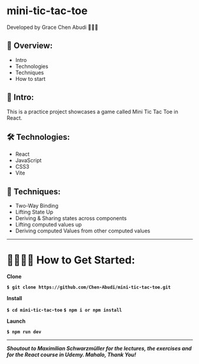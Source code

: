 # mini-tic-tac-toe

Developed by Grace Chen Abudi 👩🏽‍💻

## 📢 Overview:

- Intro
- Technologies
- Techniques
- How to start

## 🔎 Intro:

This is a practice project showcases a game called Mini Tic Tac Toe in React.

## 🛠️ Technologies:

- React
- JavaScript
- CSS3
- Vite

## 🔧 Techniques:

- Two-Way Binding
- Lifting State Up
- Deriving & Sharing states across components
- Lifting computed values up
- Deriving computed Values from other computed values

---

# **👩‍💻👨‍💻 How to Get Started**:

**Clone**

**`$ git clone https://github.com/Chen-Abudi/mini-tic-tac-toe.git`**

**Install**

**`$ cd mini-tic-tac-toe`**
**`$ npm i or npm install`**

**Launch**

**`$ npm run dev`**

---

**_Shoutout to Maximilian Schwarzmüller for the lectures, the exercises and for the React course in Udemy. Mahalo, Thank You!_**
